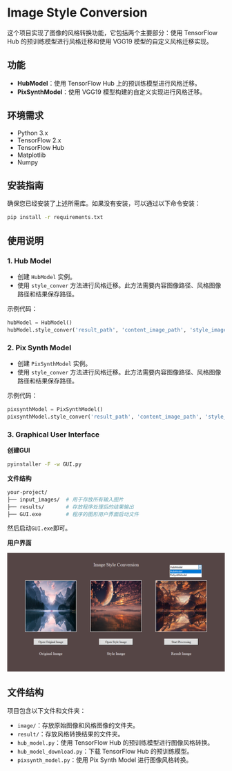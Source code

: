 # Image Style Conversion

这个项目实现了图像的风格转换功能，它包括两个主要部分：使用 TensorFlow Hub 的预训练模型进行风格迁移和使用 VGG19 模型的自定义风格迁移实现。

## 功能

- **HubModel**：使用 TensorFlow Hub 上的预训练模型进行风格迁移。
- **PixSynthModel**：使用 VGG19 模型构建的自定义实现进行风格迁移。

## 环境需求

- Python 3.x
- TensorFlow 2.x
- TensorFlow Hub
- Matplotlib
- Numpy

## 安装指南

确保您已经安装了上述所需库。如果没有安装，可以通过以下命令安装：

```bash
pip install -r requirements.txt
```

## 使用说明

### 1. Hub Model
- 创建 `HubModel` 实例。
- 使用 `style_conver` 方法进行风格迁移。此方法需要内容图像路径、风格图像路径和结果保存路径。

示例代码：

```python
hubModel = HubModel()
hubModel.style_conver('result_path', 'content_image_path', 'style_image_path')
```

### 2. Pix Synth Model

- 创建 `PixSynthModel` 实例。
- 使用 `style_conver` 方法进行风格迁移。此方法需要内容图像路径、风格图像路径和结果保存路径。

示例代码：

```python
pixsynthModel = PixSynthModel()
pixsynthModel.style_conver('result_path', 'content_image_path', 'style_image_path')
```

### 3. Graphical User Interface

**创建GUI**

```bash
pyinstaller -F -w GUI.py
```

**文件结构**

```bash
your-project/
├── input_images/  # 用于存放所有输入图片
├── results/       # 存放程序处理后的结果输出
├── GUI.exe        # 程序的图形用户界面启动文件
```

然后启动`GUI.exe`即可。

**用户界面**

![用户界面](./assets/GUI_frame.png)

## 文件结构

项目包含以下文件和文件夹：

- `image/`：存放原始图像和风格图像的文件夹。
- `result/`：存放风格转换结果的文件夹。
- `hub_model.py`：使用 TensorFlow Hub 的预训练模型进行图像风格转换。
- `hub_model_download.py`：下载 TensorFlow Hub 的预训练模型。
- `pixsynth_model.py`：使用 Pix Synth Model 进行图像风格转换。

